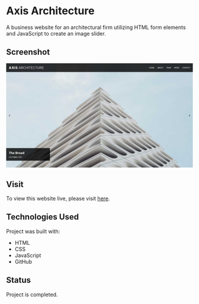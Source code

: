 # Axis Architecture
A business website for an architectural firm utilizing HTML form elements and JavaScript to create an image slider.

## Screenshot
![preview of landing page](./resources/images/axis-architecture.jpg)

## Visit
To view this website live, please visit [here](https://yuj94.github.io/company-home-page/).

## Technologies Used
Project was built with:
- HTML
- CSS
- JavaScript
- GitHub

## Status
Project is completed.